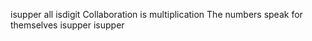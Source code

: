 isupper
all
isdigit
Collaboration is multiplication
The numbers speak for themselves
isupper
isupper
